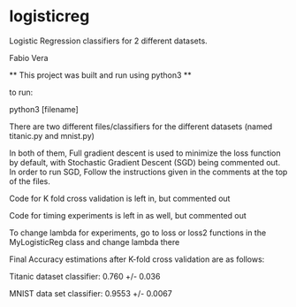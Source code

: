 # logisticreg
Logistic Regression classifiers for 2 different datasets.

Fabio Vera

** This project was built and run using python3 **

to run:

python3 [filename]

There are two different files/classifiers for the different datasets
(named titanic.py and mnist.py)

In both of them, Full gradient descent is used to minimize the loss function by default,  with Stochastic Gradient Descent (SGD) being commented out.
In order to run SGD, Follow the instructions given in the comments at the top
of the files.

Code for K fold cross validation is left in, but commented out

Code for timing experiments is left in as well, but commented out

To change lambda for experiments, go to loss or loss2 functions in the
MyLogisticReg class and change lambda there


Final Accuracy estimations after K-fold cross validation are as follows:

Titanic dataset classifier: 0.760 +/- 0.036

MNIST data set classifier: 0.9553 +/- 0.0067


